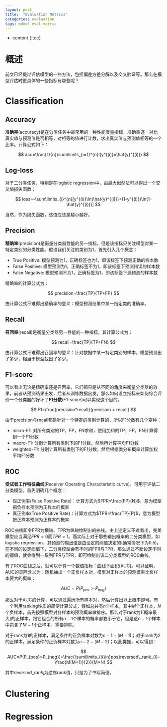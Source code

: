 ```yaml
---
layout: post
title:  "Evaluation Metrics"
categories: evaluation
tags: mdoel eval metric
---
```


* content
{:toc}

# 概述

前文已经提过评估模型的一些方法，包括偏差方差分解以及交叉验证等。那么在模型评估时更具体的一些指标有哪些呢？

# Classification

## Accuracy

**准确率**(accuracy)是在分类任务中最常用的一种性能度量指标，准确率逐一对比真实值与预测值是否相等，对相等的值进行计数，求出真实值与预测值相等的一个比率。计算公式如下：

$$
acc=\frac{1}{n}\sum\limits_{i=1}^{n}I(y^{(i)}=\hat{y}^{(i)})
$$

## Log-loss

对于二分类任务，特别是在logistic regression中，由最大似然法可以得出一个交叉熵损失函数：

$$
loss=-\sum\limits_{i}^{n}[y^{(i)}\ln(\hat{y}^{(i)})+(1-y^{(i)})\ln(1-\hat{y}^{(i)})]
$$

当然，作为损失函数，该值应该是越小越好。

## Precision

**精确率**(precision)是衡量分类器性能的另一指标，但是该指标只关注模型对某一特定类别的分类性能。假设我们关注的类别为$1$，首先引入几个概念：

- True Positive: 模型预测为$1$，正确标签也为$1$，即该标签下预测正确的样本数
- False Positive: 模型预测为$1$，正确标签不为$1$，即该标签下预测错误的样本数
- False Negative: 模型预测不为$1$，正确标签为$1$，即该标签下漏预测的样本数

精确率的计算公式为：

$$
precision=\frac{TP}{TP+FP}
$$

由计算公式不难得出精确率的意义：模型预测结果中某一指定类的准确率。

## Recall

**召回率**(recall)是衡量分类器另一性能的一种指标，其计算公式为：

$$
recall=\frac{TP}{TP+FN}
$$

由计算公式不难得出召回率的意义：针对数据中某一特定类别的样本，模型预测出了多少，相当于模型找出了多少。

## F1-score

可以看出无论是精确率还是召回率，它们都只是从不同的角度来衡量分类器的效果，前者从预测结果出发，后者从训练数据出发。那么如何设立指标来如何综合评价一个分类器的好坏？**F1分数**(F1-score)可以实现这个目的。

$$
F1=\frac{precision*recall}{precision + recall}
$$

由于precision与recall都是针对一个特定的类别计算的，所以F1分数有几个变种：

- micro-F1: 对所有类别的TP，FP，FN求和，使用加和的TP，FP，FN计算得到一个F1分数
- macro-F1: 分别计算所有类别下的F1分数，然后再计算平均F1分数
- weighted-F1: 分别计算所有类别下的F1分数，然后根据类分布概率计算加权平均F1分数

## ROC

**受试者工作特征曲线**(Receiver Operating Characteristic curve)，可用于评估二分类模型。首先明确几个概念：

- 假正例率(False Positive Rate)：计算方式为$FPR=\frac{FP}{N}$，意为模型把负样本预测为正样本的概率
- 真正例率(True Positive Rate)：计算方式为$TPR=\frac{TP}{P}$，意为模型把正样本预测为正样本的概率

ROC曲线即令FPR为横轴、TPR为纵轴绘制出的曲线。由上述定义不难看出，完美模型应当满足$FPR=0$而$TPR=1$。而实际上对于那些输出概率的二分类模型，如logistic regression，其预测的输出值是由设定的阈值决定的(通常情况下为0.5)。在不同的设定阈值下，二分类模型会有不同的FPR与TPR，那么通过不断设定不同的阈值，就会得到一系列FPR与TPR，即可绘制出该二分类模型的ROC曲线。

有了ROC曲线之后，就可以计算一个数值指标：曲线下面积(AUC)。可以证明，AUC的实际含义为：随机抽出一个正负样本对，模型对正样本的预测概率比负样本要大的概率：

$$
AUC=P(P_{pos}>P_{neg})
$$

那么对于AUC的计算，可以通过遍历所有样本对，然后计算出以上概率即可。有一个利用ranking性质的简便计算公式，假如总共有$n$个样本，其中$M$个正样本，$N$个负样本，首先按照模型对各样本的预测概率做排序。那么对于rank为$1$(概率最大)的正样本，跟它组合的所有$n-1$个样本的概率都要小于它，但是这$n-1$个样本中包含了$M-1$个正样本，需要排除。

对于rank为$1$的正样本，满足条件的正负样本对数为$n-1-(M-1)$；对于rank为$2$的正样本，满足条件的正负样本对数为$n-2-(M-2)$；以此类推，可以得到：

$$
AUC=P(P_{pos}>P_{neg})=\frac{\sum\limits_{i{\in}pos}reversed\_rank_{i}-\frac{M(M+1)}{2}}{M*N}
$$

其中$reversed\_rank_{i}$为逆序rank值，只是为了书写简便。

# Clustering

# Regression